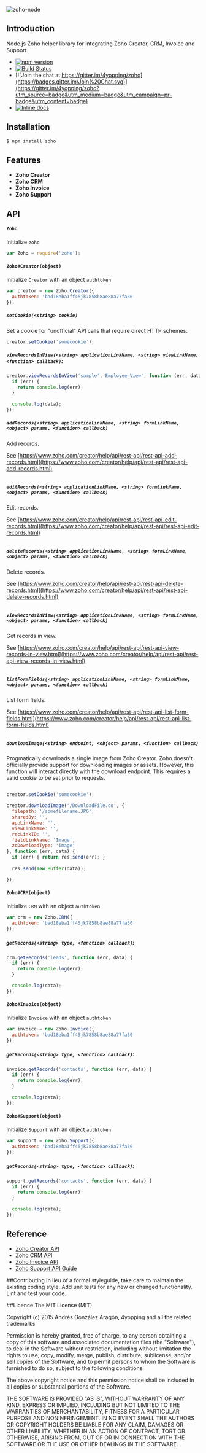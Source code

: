 ![zoho-node](https://monosnap.com/file/5S223w7651B8ksuXEFSrRH1tRwo1nS.png)

## Introduction

Node.js Zoho helper library for integrating Zoho Creator, CRM, Invoice and Support. 

- [![npm version](https://badge.fury.io/js/zoho.svg)](http://badge.fury.io/js/zoho)
- [![Build Status](https://travis-ci.org/4yopping/zoho.svg)](https://travis-ci.org/4yopping/zoho)
- [![Join the chat at https://gitter.im/4yopping/zoho](https://badges.gitter.im/Join%20Chat.svg)](https://gitter.im/4yopping/zoho?utm_source=badge&utm_medium=badge&utm_campaign=pr-badge&utm_content=badge)
- [![Inline docs](http://inch-ci.org/github/4yopping/zoho.svg?branch=master)](http://inch-ci.org/github/4yopping/zoho)

## Installation

```bash
$ npm install zoho
```

## Features

- **Zoho Creator**
- **Zoho CRM**
- **Zoho Invoice**
- **Zoho Support**

## API

#### `Zoho`

Initialize `zoho`

```js
var Zoho = require('zoho');
```

#### `Zoho#Creator(object)`

Initialize `Creator` with an object `authtoken`

```js
var creator = new Zoho.Creator({
  authtoken: 'bad18eba1ff45jk7858b8ae88a77fa30'
});
```

##### `setCookie(<string> cookie)`
  
Set a cookie for "unofficial" API calls that require direct HTTP schemes.

```js
creator.setCookie('somecookie');
```

##### `viewRecordsInView(<string> applicationLinkName, <string> viewLinkName, <function> callback)`:

```js
creator.viewRecordsInView('sample','Employee_View', function (err, data) {
  if (err) {
    return console.log(err);
  }

  console.log(data);
});
```

##### `addRecords(<string> applicationLinkName, <string> formLinkName, <object> params, <function> callback)`

Add records.

See [https://www.zoho.com/creator/help/api/rest-api/rest-api-add-records.html](https://www.zoho.com/creator/help/api/rest-api/rest-api-add-records.html)

```js

```

##### `editRecords(<string> applicationLinkName, <string> formLinkName, <object> params, <function> callback)`

Edit records.

See [https://www.zoho.com/creator/help/api/rest-api/rest-api-edit-records.html](https://www.zoho.com/creator/help/api/rest-api/rest-api-edit-records.html)

```js

```

##### `deleteRecords(<string> applicationLinkName, <string> formLinkName, <object> params, <function> callback)`

Delete records.

See [https://www.zoho.com/creator/help/api/rest-api/rest-api-delete-records.html](https://www.zoho.com/creator/help/api/rest-api/rest-api-delete-records.html)

```js

```

##### `viewRecordsInView(<string> applicationLinkName, <string> formLinkName, <object> params, <function> callback)`

Get records in view.

See [https://www.zoho.com/creator/help/api/rest-api/rest-api-view-records-in-view.html](https://www.zoho.com/creator/help/api/rest-api/rest-api-view-records-in-view.html)

```js

```

##### `listFormFields(<string> applicationLinkName, <string> formLinkName, <object> params, <function> callback)`

List form fields.

See [https://www.zoho.com/creator/help/api/rest-api/rest-api-list-form-fields.html](https://www.zoho.com/creator/help/api/rest-api/rest-api-list-form-fields.html)

```js

```

##### `downloadImage(<string> endpoint, <object> params, <function> callback)`

Progmatically downloads a single image from Zoho Creator. Zoho doesn't officially provide support for downloading images or assets. However, this function will interact directly with the download endpoint.  This requires a valid cookie to be set prior to requests.

```js

creator.setCookie('somecookie');

creator.downloadImage('/DownloadFile.do', {
  filepath: '/somefilename.JPG',
  sharedBy: '',
  appLinkName: '',
  viewLinkName: '',
  recLinkID: '',
  fieldLinkName: 'Image',
  zcDownloadType: 'image'
}, function (err, data) {
  if (err) { return res.send(err); }
  
  res.send(new Buffer(data));

});
```

#### `Zoho#CRM(object)`

Initialize `CRM` with an object `authtoken`

```js
var crm = new Zoho.CRM({
  authtoken: 'bad18eba1ff45jk7858b8ae88a77fa30'
});
```

##### `getRecords(<string> type, <function> callback)`:

```js
crm.getRecords('leads', function (err, data) {
  if (err) {
    return console.log(err);
  }

  console.log(data);
});
```

#### `Zoho#Invoice(object)`

Initialize `Invoice` with an object `authtoken`

```js
var invoice = new Zoho.Invoice({
  authtoken: 'bad18eba1ff45jk7858b8ae88a77fa30'
});
```

##### `getRecords(<string> type, <function> callback)`:

```js
invoice.getRecords('contacts', function (err, data) {
  if (err) {
    return console.log(err);
  }

  console.log(data);
});
```

#### `Zoho#Support(object)`

Initialize `Support` with an object `authtoken`

```js
var support = new Zoho.Support({
  authtoken: 'bad18eba1ff45jk7858b8ae88a77fa30'
});
```

##### `getRecords(<string> type, <function> callback)`:

```js
support.getRecords('contacts', function (err, data) {
  if (err) {
    return console.log(err);
  }

  console.log(data);
});
```

## Reference

* [Zoho Creator API](https://www.zoho.com/creator/help/api/rest-api/zoho-creator-rest-api.html)
* [Zoho CRM API](https://www.zoho.com/crm/help/api)
* [Zoho Invoice API](https://www.zoho.com/invoice/api/v3)
* [Zoho Support API Guide](https://www.zoho.com/support/help/api-guide.html)



##Contributing
In lieu of a formal styleguide, take care to maintain the existing coding style.
Add unit tests for any new or changed functionality. Lint and test your code.


##Licence
The MIT License (MIT)

Copyright (c) 2015 Andrés González Aragón, 4yopping and all the related trademarks

Permission is hereby granted, free of charge, to any person obtaining a copy
of this software and associated documentation files (the "Software"), to deal
in the Software without restriction, including without limitation the rights
to use, copy, modify, merge, publish, distribute, sublicense, and/or sell
copies of the Software, and to permit persons to whom the Software is
furnished to do so, subject to the following conditions:

The above copyright notice and this permission notice shall be included in
all copies or substantial portions of the Software.

THE SOFTWARE IS PROVIDED "AS IS", WITHOUT WARRANTY OF ANY KIND, EXPRESS OR
IMPLIED, INCLUDING BUT NOT LIMITED TO THE WARRANTIES OF MERCHANTABILITY,
FITNESS FOR A PARTICULAR PURPOSE AND NONINFRINGEMENT. IN NO EVENT SHALL THE
AUTHORS OR COPYRIGHT HOLDERS BE LIABLE FOR ANY CLAIM, DAMAGES OR OTHER
LIABILITY, WHETHER IN AN ACTION OF CONTRACT, TORT OR OTHERWISE, ARISING FROM,
OUT OF OR IN CONNECTION WITH THE SOFTWARE OR THE USE OR OTHER DEALINGS IN
THE SOFTWARE.
